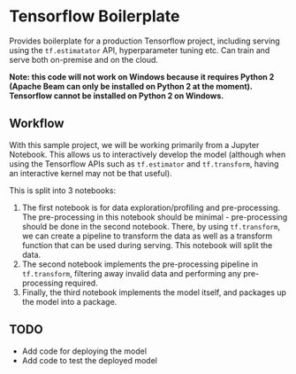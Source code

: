 # Tensorflow Boilerplate

Provides boilerplate for a production Tensorflow project, including serving using the `tf.estimatator` API, hyperparameter tuning etc. Can train and serve both on-premise and on the cloud.

**Note: this code will not work on Windows because it requires Python 2 (Apache Beam can only be installed on Python 2 at the moment). Tensorflow cannot be installed on Python 2 on Windows.**

## Workflow

With this sample project, we will be working primarily from a Jupyter Notebook. This allows us to interactively develop the model (although when using the Tensorflow APIs such as `tf.estimator` and `tf.transform`, having an interactive kernel may not be that useful).

This is split into 3 notebooks:

1. The first notebook is for data exploration/profiling and pre-processing. The pre-processing in this notebook should be minimal - pre-processing should be done in the second notebook. There, by using `tf.transform`, we can create a pipeline to transform the data as well as a transform function that can be used during serving. This notebook will split the data.
1. The second notebook implements the pre-processing pipeline in `tf.transform`, filtering away invalid data and performing any pre-processing required.
1. Finally, the third notebook implements the model itself, and packages up the model into a package.

## TODO

- Add code for deploying the model
- Add code to test the deployed model
